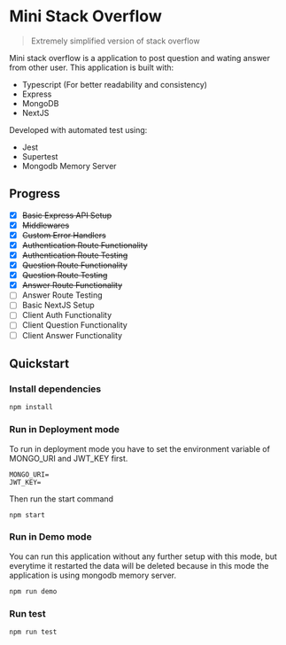 # Mini Stack Overflow

> Extremely simplified version of stack overflow

Mini stack overflow is a application to post question and wating answer from other user.
This application is built with:

- Typescript (For better readability and consistency)
- Express
- MongoDB
- NextJS

Developed with automated test using:

- Jest
- Supertest
- Mongodb Memory Server

## Progress

- [x] ~~Basic Express API Setup~~
- [x] ~~Middlewares~~
- [x] ~~Custom Error Handlers~~
- [x] ~~Authentication Route Functionality~~
- [x] ~~Authentication Route Testing~~
- [x] ~~Question Route Functionality~~
- [x] ~~Question Route Testing~~
- [x] ~~Answer Route Functionality~~
- [ ] Answer Route Testing
- [ ] Basic NextJS Setup
- [ ] Client Auth Functionality
- [ ] Client Question Functionality
- [ ] Client Answer Functionality

## Quickstart

### Install dependencies

    npm install

### Run in Deployment mode

To run in deployment mode you have to set the environment variable of MONGO_URI and JWT_KEY first.

    MONGO_URI=
    JWT_KEY=

Then run the start command

    npm start

### Run in Demo mode

You can run this application without any further setup with this mode, but everytime it restarted the data will be deleted because in this mode the application is using mongodb memory server.

    npm run demo

### Run test

    npm run test
